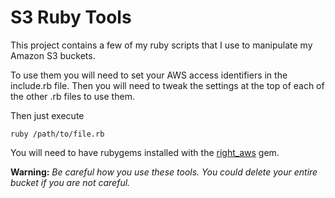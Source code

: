 # S3 Ruby Tools
This project contains a few of my ruby scripts that I use to manipulate my Amazon S3 buckets.

To use them you will need to set your AWS access identifiers in the include.rb file. Then you will need to tweak the settings at the top of each of the other .rb files to use them.

Then just execute

    ruby /path/to/file.rb

You will need to have rubygems installed with the [right_aws](http://rightaws.rubyforge.org/) gem.

**Warning:** *Be careful how you use these tools. You could delete your entire bucket if you are not careful.*
